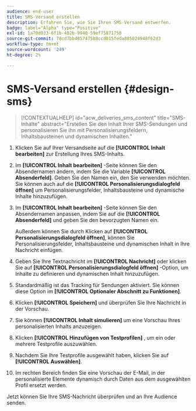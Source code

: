```yaml
---
audience: end-user
title: SMS-Versand erstellen
description: Erfahren Sie, wie Sie Ihren SMS-Versand entwerfen.
badge: label="Alpha" type="Positive"
exl-id: 1a70d033-6f1b-482b-9948-59ef75871750
source-git-commit: 78cd7bb4857475b8ccd815feda885024948f62d3
workflow-type: tm+mt
source-wordcount: '249'
ht-degree: 2%

---
```


# SMS-Versand erstellen {#design-sms}

>[!CONTEXTUALHELP]
>id="acw_deliveries_sms_content"
>title="SMS-Inhalte"
>abstract="Erstellen Sie den Inhalt Ihrer SMS-Sendungen und personalisieren Sie ihn mit Personalisierungsfeldern, Inhaltsbausteinen und dynamischen Inhalten."

1. Klicken Sie auf Ihrer Versandseite auf die **[!UICONTROL Inhalt bearbeiten]** zur Erstellung Ihres SMS-Inhalts.

1. Im **[!UICONTROL Inhalt bearbeiten]** -Seite können Sie den Absendernamen ändern, indem Sie die Variable **[!UICONTROL Absenderfeld]**. Geben Sie den Namen ein, den Sie verwenden möchten. Sie können auch auf die **[!UICONTROL Personalisierungsdialogfeld öffnen]** um Personalisierungsfelder, Inhaltsbausteine und dynamische Inhalte hinzuzufügen.

1. Im **[!UICONTROL Inhalt bearbeiten]** -Seite können Sie den Absendernamen anpassen, indem Sie auf die **[!UICONTROL Absenderfeld]** und geben Sie den bevorzugten Namen ein.

   Außerdem können Sie durch Klicken auf **[!UICONTROL Personalisierungsdialogfeld öffnen]**, können Sie Personalisierungsfelder, Inhaltsbausteine und dynamischen Inhalt in Ihre Nachricht einfügen.

1. Geben Sie Ihre Textnachricht im **[!UICONTROL Nachricht]** oder klicken Sie auf **[!UICONTROL Personalisierungsdialogfeld öffnen]** -Option, um Inhalte zu definieren und dynamischen Inhalt hinzuzufügen.

1. Standardmäßig ist das Tracking für Sendungen aktiviert. Sie können diese Option im **[!UICONTROL Optionaler Abschnitt zu Funktionen]**.

1. Klicken **[!UICONTROL Speichern]** und überprüfen Sie Ihre Nachricht in der Vorschau.

1. Sie können **[!UICONTROL Inhalt simulieren]** um eine Vorschau Ihres personalisierten Inhalts anzuzeigen.

1. Klicken **[!UICONTROL Hinzufügen von Testprofilen]** , um ein oder mehrere Testprofile auszuwählen.

1. Nachdem Sie Ihre Testprofile ausgewählt haben, klicken Sie auf **[!UICONTROL Auswählen]**.

1. Im rechten Bereich finden Sie eine Vorschau der E-Mail, in der personalisierte Elemente dynamisch durch Daten aus dem ausgewählten Profil ersetzt werden.

Jetzt können Sie Ihre SMS-Nachricht überprüfen und an Ihre Audience senden.
